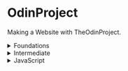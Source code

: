 # OdinProject
Making a Website with TheOdinProject.

<details>
    <summary>Foundations</summary>
Start of the journey. Writting beginner HTML, CSS, using Flexbox, and then JavaScript code to create websites.
    
### HTLM:
- [Element Test](https://github.com/nunoribeiro02/TheOdinProject/tree/main/element-test)
- [Links and Images](https://github.com/nunoribeiro02/TheOdinProject/tree/main/odin-links-and-images)
- [Recipes Assigment](https://github.com/nunoribeiro02/TheOdinProject/tree/main/odin-recipes)

### CSS:
- [CSS Methods Exercise](https://github.com/nunoribeiro02/TheOdinProject/tree/main/foundations/css/css-methods)
- [CSS Class & Id Selectors Exercise](https://github.com/nunoribeiro02/TheOdinProject/tree/main/foundations/css/css-class-id-selectors)
- [CSS Chain Selectors Exercise](https://github.com/nunoribeiro02/TheOdinProject/tree/main/foundations/css/css-chain-selectors)
- [CSS Group Selectors Exercise](https://github.com/nunoribeiro02/TheOdinProject/tree/main/foundations/css/css-group-selectors)
- [CSS Descendants Selectors Exercise](https://github.com/nunoribeiro02/TheOdinProject/tree/main/foundations/css/css-descendants-selectors)
- [CSS Cascade Fix Exercise](https://github.com/nunoribeiro02/TheOdinProject/tree/main/foundations/css/css-cascade-fix)
- [CSS Margins and Padding 1](https://github.com/nunoribeiro02/TheOdinProject/tree/main/foundations/css/css-margin-and-padding-01)
- [CSS Margins and Padding 2](https://github.com/nunoribeiro02/TheOdinProject/tree/main/foundations/css/css-margin-and-padding-02)
- [Recipes Assigment with CSS](https://github.com/nunoribeiro02/TheOdinProject/tree/main/foundations/css/odin-recipes-css)

### Flexbox
- [Flex Center Exercise](https://github.com/nunoribeiro02/TheOdinProject/tree/main/foundations/flex/flex-center)
- [Flex Header Exercise](https://github.com/nunoribeiro02/TheOdinProject/tree/main/foundations/flex/flex-header)
- [Flex Header Exercise 2](https://github.com/nunoribeiro02/TheOdinProject/tree/main/foundations/flex/flex-header2)
- [Flex Information Exercise](https://github.com/nunoribeiro02/TheOdinProject/tree/main/foundations/flex/flex-information)
- [Flex Modal Exercise](https://github.com/nunoribeiro02/TheOdinProject/tree/main/foundations/flex/flex-modal)
- [Flex Layout Exercise](https://github.com/nunoribeiro02/TheOdinProject/tree/main/foundations/flex/flex-layout)
- [Flex Layout Exercise 2](https://github.com/nunoribeiro02/TheOdinProject/tree/main/foundations/flex/flex-layout2)
- [Landing Page](https://github.com/nunoribeiro02/TheOdinProject/tree/main/foundations/flex/landing-page)

### JavaScript
- [Fundamentals 1](https://github.com/nunoribeiro02/TheOdinProject/tree/main/foundations/javascript/fundamentals1)
- [Fundamentals 2](https://github.com/nunoribeiro02/TheOdinProject/tree/main/foundations/javascript/fundamentals2)
- [Fundamentals 3](https://github.com/nunoribeiro02/TheOdinProject/tree/main/foundations/javascript/fundamentals3)
- [Rock, Paper, Scissors](https://github.com/nunoribeiro02/TheOdinProject/tree/main/foundations/javascript/rock-paper-scissors)
- [Fundamentals 4](https://github.com/nunoribeiro02/TheOdinProject/tree/main/foundations/javascript/fundamentals4)
- [DOM Manipulation](https://github.com/nunoribeiro02/TheOdinProject/tree/main/foundations/javascript/dom-manipulation)
- [Rock, Paper, Scissors UI](https://github.com/nunoribeiro02/TheOdinProject/tree/main/foundations/javascript/rock-paper-scissors-ui)
- [Etch-a-Sketch](https://github.com/nunoribeiro02/TheOdinProject/tree/main/foundations/javascript/etch-a-sketch)
- [Fundamentals 5](https://github.com/nunoribeiro02/TheOdinProject/tree/main/foundations/javascript/fundamentals5)
- [Calculator](https://github.com/nunoribeiro02/TheOdinProject/tree/main/foundations/javascript/calculator)

</details>

<details>
    <summary>Intermediate</summary>
    Focus on intermediate HTML and CSS.
    
### Table:
- [Table Exercise](https://github.com/nunoribeiro02/TheOdinProject/tree/main/intermediate/table)
    
### Grid-Exercises:
- [Grid Layout Exercise 1](https://github.com/nunoribeiro02/TheOdinProject/tree/main/intermediate/grid-layout-exercises/grid-layout-1)
- [Grid Layout Exercise 2](https://github.com/nunoribeiro02/TheOdinProject/tree/main/intermediate/grid-layout-exercises/grid-layout-2)
- [Grid Layout Exercise 3](https://github.com/nunoribeiro02/TheOdinProject/tree/main/intermediate/grid-layout-exercises/grid-layout-3)

### Form:
- [Form Project](https://github.com/nunoribeiro02/TheOdinProject/tree/main/intermediate/form)

### Admin Dashboard:
- [Admin Dashboard Project](https://github.com/nunoribeiro02/TheOdinProject/tree/main/intermediate/admin-dashboard)

</details>


<details>
    <summary>JavaScript</summary>
    More complex concepts using JavaScript.

### Objects:
- [Objects Exercise](https://github.com/nunoribeiro02/TheOdinProject/tree/main/javascript/objects)
  
### Library:
- [Library Project](https://github.com/nunoribeiro02/TheOdinProject/tree/main/javascript/library)

    
</details>
